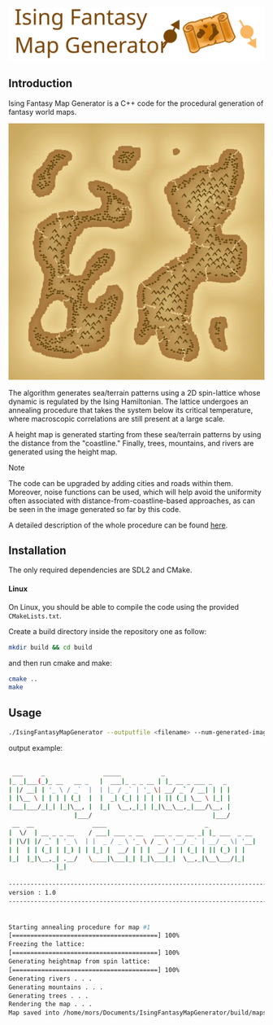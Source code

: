 ![repository_cover](docs/logo.svg)


## Introduction

Ising Fantasy Map Generator is a C++ code for the procedural generation of fantasy world maps.

![repository_cover](docs/example.webp)

The algorithm generates sea/terrain patterns using a 2D spin-lattice whose dynamic is regulated by the Ising Hamiltonian. The lattice undergoes an annealing procedure that takes the system below its critical temperature, where macroscopic correlations are still present at a large scale.

A height map is generated starting from these sea/terrain patterns by using the distance from the "coastline."
Finally, trees, mountains, and rivers are generated using the height map.

> [!NOTE]
> The code can be upgraded by adding cities and roads within them. 
> Moreover, noise functions can be used, which will help avoid the uniformity often associated with distance-from-coastline-based approaches, as can be seen in the image generated so far by this code.


A detailed description of the whole procedure can be found [here](http://lucamorselli.me/blog/fantasy_map_generation_via_ising_model/).

## Installation

The only required dependencies are SDL2 and CMake. 

#### Linux

On Linux, you should be able to compile the code using the provided ```CMakeLists.txt```. 

Create a build directory inside the repository one as follow:
```bash
mkdir build && cd build
```
and then run cmake and make:
```bash
cmake ..
make
```

## Usage

```bash
./IsingFantasyMapGenerator --outputfile <filename> --num-generated-images <N>
```

output example:
```bash

 ___     _                _____           _                          
|_ _|___(_)_ __   __ _   |  ___|_ _ _ __ | |_ __ _ ___ _   _         
| |/ __| | '_ \ / _`  |  | |_ / _` | '_ \| __/ _` / __| | | |        
| |\__ \ | | | | (_|  |  |  _| (_| | | | | || (_| \__ \ |_| |        
|___|___/_|_| |_|\__, |  |_|  \__,_|_| |_|\__\__,_|___/\__, |        
                  |___/                                 |___/         
 __  __                ____                           _             
|  \/  | __ _ _ __    / ___| ___ _ __   ___ _ __ __ _| |_ ___  _ __ 
| |\/| |/ _` | '_ \  | |  _ / _ \ '_ \ / _ \ '__/ _` | __/ _ \| '__|
| |  | | (_| | |_) | | |_| |  __/ | | |  __/ | | (_| | || (_) | |   
|_|  |_|\__,_| .__/   \____|\___|_| |_|\___|_|  \__,_|\__\___/|_|   
             |_|                                                    

-------------------------------------------------------------------------------- 
version : 1.0
--------------------------------------------------------------------------------                       
    

Starting annealing procedure for map #1
[========================================] 100% 
Freezing the lattice: 
[========================================] 100% 
Generating heightmap from spin lattice:
[========================================] 100% 
Generating rivers . . .
Generating mountains . . .
Generating trees . . .
Rendering the map . . .
Map saved into /home/mors/Documents/IsingFantasyMapGenerator/build/maps/map1.bmp
```
